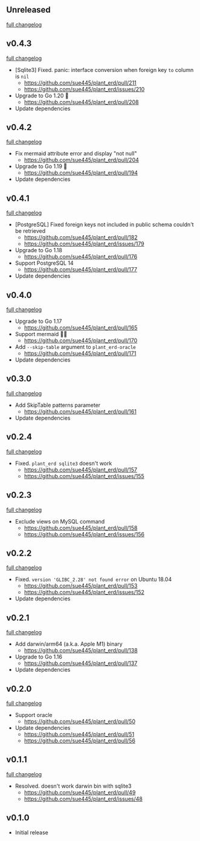 ## Unreleased
[full changelog](http://github.com/sue445/plant_erd/compare/v0.4.3...master)

## v0.4.3
[full changelog](http://github.com/sue445/plant_erd/compare/v0.4.2...v0.4.3)

* [Sqlite3] Fixed. panic: interface conversion when foreign key `to` column is `nil`
  * https://github.com/sue445/plant_erd/pull/211
  * https://github.com/sue445/plant_erd/issues/210
* Upgrade to Go 1.20 :rocket:
  * https://github.com/sue445/plant_erd/pull/208
* Update dependencies

## v0.4.2
[full changelog](http://github.com/sue445/plant_erd/compare/v0.4.1...v0.4.2)

* Fix mermaid attribute error and display "not null"
  * https://github.com/sue445/plant_erd/pull/204
* Upgrade to Go 1.19 :rocket:
  * https://github.com/sue445/plant_erd/pull/194
* Update dependencies

## v0.4.1
[full changelog](http://github.com/sue445/plant_erd/compare/v0.4.0...v0.4.1)

* [PostgreSQL] Fixed foreign keys not included in public schema couldn't be retrieved
  * https://github.com/sue445/plant_erd/pull/182
  * https://github.com/sue445/plant_erd/issues/179
* Upgrade to Go 1.18
  * https://github.com/sue445/plant_erd/pull/176
* Support PostgreSQL 14
  * https://github.com/sue445/plant_erd/pull/177
* Update dependencies

## v0.4.0
[full changelog](http://github.com/sue445/plant_erd/compare/v0.3.0...v0.4.0)

* Upgrade to Go 1.17
  * https://github.com/sue445/plant_erd/pull/165
* Support mermaid :mermaid:
  * https://github.com/sue445/plant_erd/pull/170
* Add `--skip-table` argument to `plant_erd-oracle`
  * https://github.com/sue445/plant_erd/pull/171
* Update dependencies

## v0.3.0
[full changelog](http://github.com/sue445/plant_erd/compare/v0.2.4...v0.3.0)

* Add SkipTable patterns parameter
  * https://github.com/sue445/plant_erd/pull/161
* Update dependencies

## v0.2.4
[full changelog](http://github.com/sue445/plant_erd/compare/v0.2.3...v0.2.4)

* Fixed. `plant_erd sqlite3` doesn't work
  * https://github.com/sue445/plant_erd/pull/157
  * https://github.com/sue445/plant_erd/issues/155

## v0.2.3
[full changelog](http://github.com/sue445/plant_erd/compare/v0.2.2...v0.2.3)

* Exclude views on MySQL command
  * https://github.com/sue445/plant_erd/pull/158
  * https://github.com/sue445/plant_erd/issues/156

## v0.2.2
[full changelog](http://github.com/sue445/plant_erd/compare/v0.2.1...v0.2.2)

* Fixed. `version 'GLIBC_2.28' not found error` on Ubuntu 18.04
  * https://github.com/sue445/plant_erd/pull/153
  * https://github.com/sue445/plant_erd/issues/152
* Update dependencies

## v0.2.1
[full changelog](http://github.com/sue445/plant_erd/compare/v0.2.0...v0.2.1)

* Add darwin/arm64 (a.k.a. Apple M1) binary
  * https://github.com/sue445/plant_erd/pull/138
* Upgrade to Go 1.16
  * https://github.com/sue445/plant_erd/pull/137
* Update dependencies

## v0.2.0
[full changelog](http://github.com/sue445/plant_erd/compare/v0.1.1...v0.2.0)

* Support oracle
  * https://github.com/sue445/plant_erd/pull/50
* Update dependencies
  * https://github.com/sue445/plant_erd/pull/51
  * https://github.com/sue445/plant_erd/pull/56

## v0.1.1
[full changelog](http://github.com/sue445/plant_erd/compare/v0.1.0...v0.1.1)

* Resolved. doesn't work darwin bin with sqlite3
  * https://github.com/sue445/plant_erd/pull/49
  * https://github.com/sue445/plant_erd/issues/48

## v0.1.0
* Initial release
